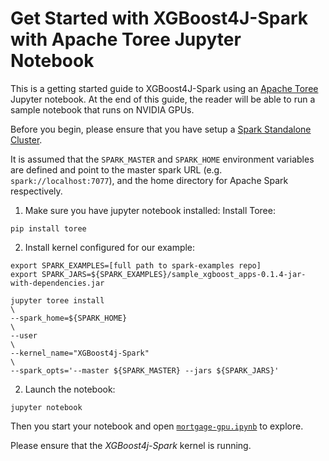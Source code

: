 Get Started with XGBoost4J-Spark with Apache Toree Jupyter Notebook
===================================================================
This is a getting started guide to XGBoost4J-Spark using an [Apache Toree](https://toree.apache.org/) Jupyter notebook. At the end of this guide, the reader will be able to run a sample notebook that runs on NVIDIA GPUs.

Before you begin, please ensure that you have setup a [Spark Standalone Cluster](/docs/standalone.md).

It is assumed that the `SPARK_MASTER` and `SPARK_HOME` environment variables are defined and point to the master spark URL (e.g. `spark://localhost:7077`), and the home directory for Apache Spark respectively.

1. Make sure you have jupyter notebook installed:
  Install Toree:
  ```
  pip install toree
  ```

2. Install kernel configured for our example:
  ```
  export SPARK_EXAMPLES=[full path to spark-examples repo]
  export SPARK_JARS=${SPARK_EXAMPLES}/sample_xgboost_apps-0.1.4-jar-with-dependencies.jar

  jupyter toree install                                                             \
  --spark_home=${SPARK_HOME}                                                        \
  --user                                                                            \
  --kernel_name="XGBoost4j-Spark"                                                   \
  --spark_opts='--master ${SPARK_MASTER} --jars ${SPARK_JARS}'  
  ```

2. Launch the notebook:
  ```
  jupyter notebook
  ```

Then you start your notebook and open [`mortgage-gpu.ipynb`](/notebook/mortgage-gpu.ipynb) to explore. 

Please ensure that the *XGBoost4j-Spark* kernel is running.
